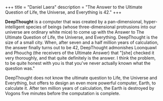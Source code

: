 +++
title = "Daniel Laera"
description = "The Answer to the Ultimate Question of Life, the Universe, and Everything is 42."
+++

**DeepThought** is a computer that was created by a pan-dimensional, hyper-intelligent species of beings (whose three-dimensional protrusions into our universe are ordinary white mice) to come up with the Answer to The Ultimate Question of Life, the Universe, and Everything. DeepThought is the size of a small city. When, after seven and a half million years of calculation, the answer finally turns out to be 42, DeepThought admonishes Loonquawl and Phouchg (the receivers of the Ultimate Answer) that "[she] checked it very thoroughly, and that quite definitely is the answer. I think the problem, to be quite honest with you is that you've never actually known what the question was."

DeepThought does not know the ultimate question to Life, the Universe and Everything, but offers to design an even more powerful computer, Earth, to calculate it. After ten million years of calculation, the Earth is destroyed by Vogons five minutes before the computation is complete.
